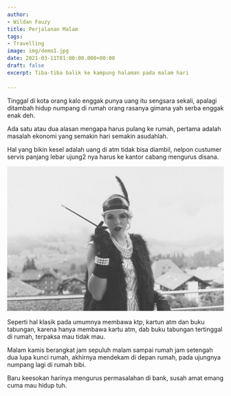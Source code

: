 ```yaml
---
author:
- Wildan Fauzy
title: Perjalanan Malam
tags:
- Travelling
image: img/demo1.jpg
date: 2021-03-11T01:00:00.000+00:00
draft: false
excerpt: Tiba-tiba balik ke kampung halaman pada malam hari

---
```

Tinggal di kota orang kalo enggak punya uang itu sengsara sekali, apalagi ditambah hidup numpang di rumah orang rasanya gimana yah serba enggak enak deh.

Ada satu atau dua alasan mengapa harus pulang ke rumah, pertama adalah masalah ekonomi yang semakin hari semakin asudahlah.

Hal yang bikin kesel adalah uang di atm tidak bisa diambil, nelpon custumer servis panjang lebar ujung2 nya harus ke kantor cabang mengurus disana.

![](img/marvin-meyer-794521-unsplash.jpg)

Seperti hal klasik pada umumnya membawa ktp, kartun atm dan buku tabungan, karena hanya membawa kartu atm, dab buku tabungan tertinggal di rumah, terpaksa mau tidak mau.

Malam kamis berangkat jam sepuluh malam sampai rumah jam setengah dua lupa kunci rumah, akhirnya mendekam di depan rumah, pada ujungnya numpang lagi di rumah bibi.

Baru keesokan harinya mengurus permasalahan di bank, susah amat emang cuma mau hidup tuh.